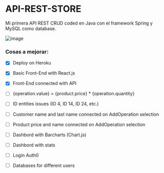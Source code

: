 # API-REST-STORE

Mi primera API REST CRUD coded en Java con el framework Spring y MySQL como database.

![image](https://user-images.githubusercontent.com/99227381/180213083-3f2a5679-c830-4e03-bc50-d6712a6beaeb.png)

### Cosas a mejorar:

- [X] Deploy on Heroku
- [X] Basic Front-End with React.js
- [X] Front-End connected with API
- [ ] {operation.value} = {product.price} * {operation.quantity}
- [ ] ID entities issues (ID 4, ID 14, ID 24, etc.)
- [ ] Customer name and last name connected on AddOperation selection
- [ ] Product price and name connected on AddOperation selection
- [ ] Dashbord with Barcharts (Chart.js)
- [ ] Dashbord with stats
- [ ] Login Auth0
- [ ] Databases for different users



